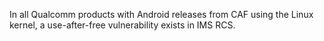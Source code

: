In all Qualcomm products with Android releases from CAF using the Linux kernel, a use-after-free vulnerability exists in IMS RCS.